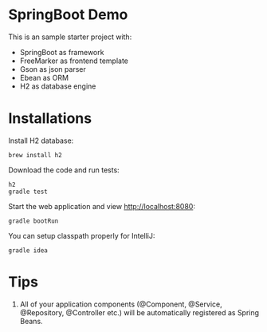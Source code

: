 # SpringBoot Demo

This is an sample starter project with:
* SpringBoot as framework
* FreeMarker as frontend template
* Gson as json parser
* Ebean as ORM
* H2 as database engine

# Installations

Install H2 database:

    brew install h2

Download the code and run tests:

    h2
    gradle test

Start the web application and view <http://localhost:8080>:

    gradle bootRun

You can setup classpath properly for IntelliJ:

    gradle idea

# Tips

1. All of your application components (@Component, @Service, @Repository, @Controller etc.) will be automatically registered as Spring Beans.
